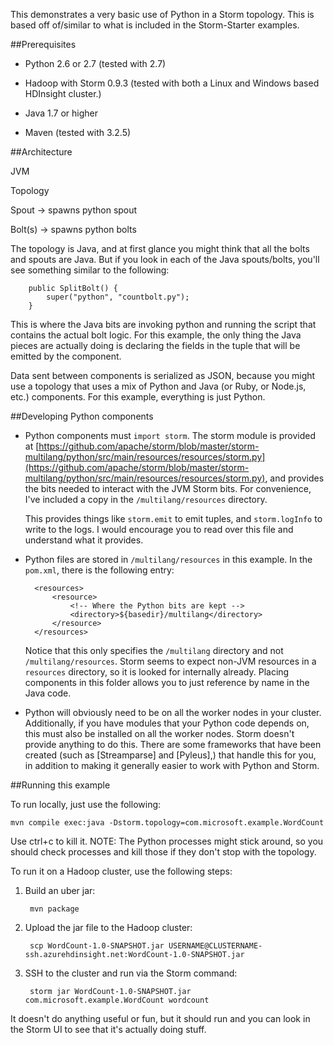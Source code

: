 This demonstrates a very basic use of Python in a Storm topology. This is based off of/similar to what is included in the Storm-Starter examples.

##Prerequisites

* Python 2.6 or 2.7 (tested with 2.7)

* Hadoop with Storm 0.9.3 (tested with both a Linux and Windows based HDInsight cluster.)

* Java 1.7 or higher

* Maven (tested with 3.2.5)

##Architecture

JVM

 Topology

  Spout -> spawns python spout

  Bolt(s) -> spawns python bolts
  
The topology is Java, and at first glance you might think that all the bolts and spouts are Java. But if you look in each of the Java spouts/bolts, you'll see something similar to the following:

        public SplitBolt() {
            super("python", "countbolt.py");
        }

This is where the Java bits are invoking python and running the script that contains the actual bolt logic. For this example, the only thing the Java pieces are actually doing is declaring the fields in the tuple that will be emitted by the component.

Data sent between components is serialized as JSON, because you might use a topology that uses a mix of Python and Java (or Ruby, or Node.js, etc.) components. For this example, everything is just Python.

##Developing Python components

- Python components must `import storm`. The storm module is provided at [https://github.com/apache/storm/blob/master/storm-multilang/python/src/main/resources/resources/storm.py](https://github.com/apache/storm/blob/master/storm-multilang/python/src/main/resources/resources/storm.py), and provides the bits needed to interact with the JVM Storm bits. For convenience, I've included a copy in the `/multilang/resources` directory.

    This provides things like `storm.emit` to emit tuples, and `storm.logInfo` to write to the logs. I would encourage you to read over this file and understand what it provides.

- Python files are stored in `/multilang/resources` in this example. In the `pom.xml`, there is the following entry:

        <resources>
            <resource>
                <!-- Where the Python bits are kept -->
                <directory>${basedir}/multilang</directory>
            </resource>
        </resources>
    
    Notice that this only specifies the `/multilang` directory and not `/multilang/resources`. Storm seems to expect non-JVM resources in a `resources` directory, so it is looked for internally already. Placing components in this folder allows you to just reference by name in the Java code.
    
- Python will obviously need to be on all the worker nodes in your cluster. Additionally, if you have modules that your Python code depends on, this must also be installed on all the worker nodes. Storm doesn't provide anything to do this. There are some frameworks that have been created (such as [Streamparse] and [Pyleus],) that handle this for you, in addition to making it generally easier to work with Python and Storm.

##Running this example

To run locally, just use the following:

    mvn compile exec:java -Dstorm.topology=com.microsoft.example.WordCount

Use ctrl+c to kill it. NOTE: The Python processes might stick around, so you should check processes and kill those if they don't stop with the topology.

To run it on a Hadoop cluster, use the following steps:

1. Build an uber jar:

        mvn package
        
2. Upload the jar file to the Hadoop cluster:

        scp WordCount-1.0-SNAPSHOT.jar USERNAME@CLUSTERNAME-ssh.azurehdinsight.net:WordCount-1.0-SNAPSHOT.jar
        
3. SSH to the cluster and run via the Storm command:

        storm jar WordCount-1.0-SNAPSHOT.jar com.microsoft.example.WordCount wordcount
        
It doesn't do anything useful or fun, but it should run and you can look in the Storm UI to see that it's actually doing stuff.
